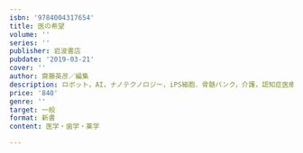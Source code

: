 ```yaml
---
isbn: '9784004317654'
title: 医の希望
volume: ''
series: ''
publisher: 岩波書店
pubdate: '2019-03-21'
cover: ''
author: 齋藤英彦／編集
description: ロボット，AI，ナノテクノロジー，iPS細胞．骨髄バンク，介護，認知症医療，そして途上国への支援．第一人者が最新状況を語る．
price: '840'
genre: ''
target: 一般
format: 新書
content: 医学・歯学・薬学

---
```

